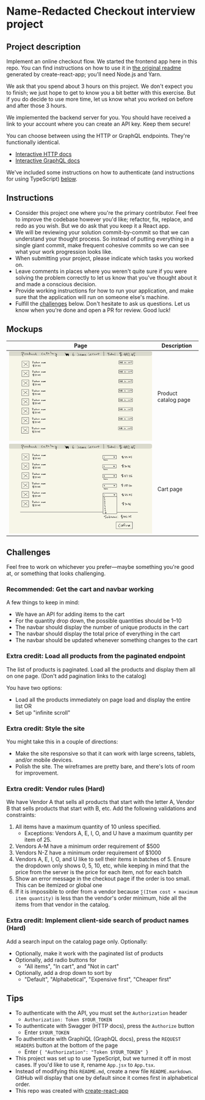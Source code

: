 # Name-Redacted Checkout interview project

## Project description

Implement an online checkout flow. We started the frontend app here in this
repo. You can find instructions on how to use it in [the original readme][cra]
generated by create-react-app; you'll need Node.js and Yarn.

We ask that you spend about 3 hours on this project. We don't expect you to
finish; we just hope to get to know you a bit better with this exercise. But if you
do decide to use more time, let us know what you worked on before and after
those 3 hours.

We implemented the backend server for you. You should have received a link to
your account where you can create an API key. Keep them secure!

You can choose between using the HTTP or GraphQL endpoints. They're functionally
identical.

- [Interactive HTTP docs](https://secret-shore-94903.herokuapp.com/api-docs)
- [Interactive GraphQL docs](https://secret-shore-94903.herokuapp.com/graphiql)

We've included some instructions on how to authenticate (and instructions for
using TypeScript) [below](#tips).


## Instructions

- Consider this project one where you're the primary contributor. Feel free to
  improve the codebase however you'd like; refactor, fix, replace, and redo as
  you wish. But we do ask that you keep it a React app.
- We will be reviewing your solution commit-by-commit so that we can understand
  your thought process. So instead of putting everything in a single giant
  commit, make frequent cohesive commits so we can see what your work
  progression looks like.
- When submitting your project, please indicate which tasks you worked on.
- Leave comments in places where you weren't quite sure if you were solving the
  problem correctly to let us know that you've thought about it and made a
  conscious decision.
- Provide working instructions for how to run your application, and make sure
  that the application will run on someone else's machine.
- Fulfill the [challenges](#challenges) below. Don't hesitate to ask us
  questions. Let us know when you're done and open a PR for review. Good luck!


## Mockups

| Page                                  | Description             |
|---------------------------------------|-------------------------|
| ![](./mockups/checkout-catalog.png)   | Product catalog page    |
| ![](./mockups/checkout-cart.png)      | Cart page               |


## Challenges

Feel free to work on whichever you prefer—maybe something you're good at, or
something that looks challenging.


### Recommended: Get the cart and navbar working

A few things to keep in mind:

* We have an API for adding items to the cart
* For the quantity drop down, the possible quantities should be 1–10
* The navbar should display the number of unique products in the cart
* The navbar should display the total price of everything in the cart
* The navbar should be updated whenever something changes to the cart


### Extra credit: Load all products from the paginated endpoint

The list of products is paginated. Load all the products and display them all on
one page. (Don't add pagination links to the catalog)

You have two options:

* Load all the products immediately on page load and display the entire list OR
* Set up "infinite scroll"


### Extra credit: Style the site

You might take this in a couple of directions:

* Make the site responsive so that it can work with large screens, tablets,
  and/or mobile devices.
* Polish the site. The wireframes are pretty bare, and there's lots of room for
  improvement.


### Extra credit: Vendor rules (Hard)

We have Vendor A that sells all products that start with the letter A, Vendor B
that sells products that start with B, etc. Add the following validations and
constraints:

1. All items have a maximum quantity of 10 unless specified.
    * Exceptions: Vendors A, E, I, O, and U have a maximum quantity per item of 25.
2. Vendors A-M have a minimum order requirement of $500
3. Vendors N-Z have a minimum order requirement of $1000
4. Vendors A, E, I, O, and U like to sell their items in batches of 5. Ensure
   the dropdown only shows 0, 5, 10, etc, while keeping in mind that the price
   from the server is the price for each item, not for each batch
5. Show an error message in the checkout page if the order is too small. This
   can be itemized or global one
6. If it is impossible to order from a vendor because `∑(Item cost × maximum item quantity)`
   is less than the vendor's order minimum, hide all the items from that vendor
   in the catalog.


### Extra credit: Implement client-side search of product names (Hard)

Add a search input on the catalog page only. Optionally:

* Optionally, make it work with the paginated list of products
* Optionally, add radio buttons for
    * "All items", "In cart", and "Not in cart"
* Optionally, add a drop down to sort by
    * "Default", "Alphabetical", "Expensive first", "Cheaper first"


## Tips

- To authenticate with the API, you must set the `Authorization` header
    - `Authorization: Token $YOUR_TOKEN`
- To authenticate with Swagger (HTTP docs), press the `Authorize` button
    - Enter `$YOUR_TOKEN`
- To authenticate with GraphiQL (GraphQL docs), press the `REQUEST HEADERS`
  button at the bottom of the page
    - Enter `{ "Authorization": "Token $YOUR_TOKEN" }`
- This project was set up to use TypeScript, but we turned it off in most cases.
  If you'd like to use it, rename `App.jsx` to `App.tsx`.
- Instead of modifying this `README.md`, create a new file `README.markdown`.
  GitHub will display that one by default since it comes first in alphabetical
  order.
- This repo was created with [create-react-app][cra]

[cra]: ./CREATE_REACT_APP.md
